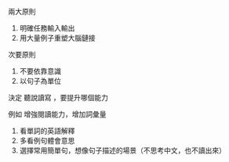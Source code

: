 兩大原則
1. 明確任務輸入輸出
2. 用大量例子重塑大腦鏈接

次要原則
1. 不要依靠意識
2. 以句子為單位

決定 聽說讀寫 ，要提升哪個能力

例如 增強閱讀能力，增加詞彙量
1. 看單詞的英語解釋
2.  多看例句體會意思
3. 選擇常用簡單句，想像句子描述的場景（不思考中文，也不讀出來）


